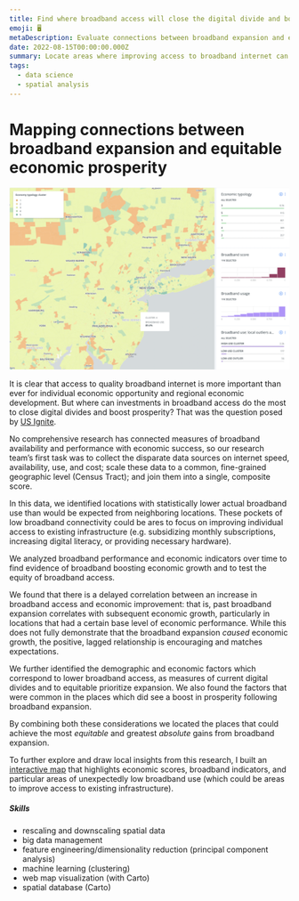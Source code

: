 ```yaml
---
title: Find where broadband access will close the digital divide and boost local economies
emoji: 🖥
metaDescription: Evaluate connections between broadband expansion and equitable economic prosperity
date: 2022-08-15T00:00:00.000Z
summary: Locate areas where improving access to broadband internet can spur equitable growth, nationwide at a fine-grain scale.
tags:
  - data science
  - spatial analysis
---
```


# Mapping connections between broadband expansion and equitable economic prosperity
![map-tool-screenshot.png](/static/img/map-tool-screenshot.png)

It is clear that access to quality broadband internet is more important than ever for individual economic opportunity and regional economic development. But where can investments in broadband access do the most to close digital divides and boost prosperity? That was the question posed by [US Ignite](https://www.us-ignite.org).

No comprehensive research has connected measures of broadband availability and performance with economic success, so our research team’s first task was to collect the disparate data sources on internet speed, availability, use, and cost; scale these data to a common, fine-grained geographic level (Census Tract); and join them into a single, composite score.

In this data, we identified locations with statistically lower actual broadband use than would be expected from neighboring locations. These pockets of low broadband connectivity could be ares to focus on improving individual access to existing infrastructure (e.g. subsidizing monthly subscriptions, increasing digital literacy, or providing necessary hardware).

We analyzed broadband performance and economic indicators over time to find evidence of broadband boosting economic growth and to test the equity of broadband access.

We found that there is a delayed correlation between an increase in broadband access and economic improvement: that is, past broadband expansion correlates with subsequent economic growth, particularly in locations that had a certain base level of economic performance. While this does not fully demonstrate that the broadband expansion _caused_ economic growth, the positive, lagged relationship is encouraging and matches expectations.

We further identified the demographic and economic factors which correspond to lower broadband access, as measures of current digital divides and to equitable prioritize expansion. We also found the factors that were common in the places which did see a boost in prosperity following broadband expansion. 

By combining both these considerations we located the places that could achieve the most _equitable_ and greatest _absolute_ gains from broadband expansion.

To further explore and draw local insights from this research, I built an [interactive map](https://usignite.carto.com/u/usignite-intern/builder/a7627f0d-a64d-44a3-892a-820b14c0dfab/embed) that highlights economic scores, broadband indicators, and particular areas of unexpectedly low broadband use (which could be areas to improve access to existing infrastructure).

##### Skills

- rescaling and downscaling spatial data
- big data management
- feature engineering/dimensionality reduction (principal component analysis)
- machine learning (clustering)
- web map visualization (with Carto)
- spatial database (Carto)